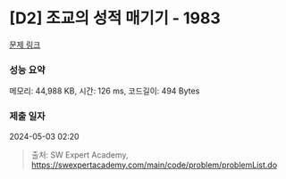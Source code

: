 # [D2] 조교의 성적 매기기 - 1983 

[문제 링크](https://swexpertacademy.com/main/code/problem/problemDetail.do?contestProbId=AV5PwGK6AcIDFAUq) 

### 성능 요약

메모리: 44,988 KB, 시간: 126 ms, 코드길이: 494 Bytes

### 제출 일자

2024-05-03 02:20



> 출처: SW Expert Academy, https://swexpertacademy.com/main/code/problem/problemList.do